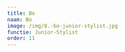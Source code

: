 ```yaml
---
title: Bo
naam: Bo
image: /img/8.-bo-junior-stylist.jpg
functie: Junior-Stylist
order: 11
---
```



